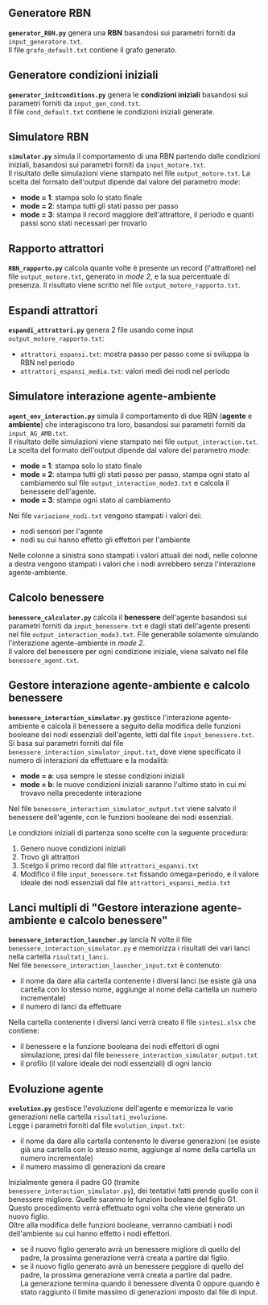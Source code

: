 ## Generatore RBN

**`generator_RBN.py`** genera una **RBN** basandosi sui parametri forniti da `input_generatore.txt`. \
Il file `grafo_default.txt` contiene il grafo generato.

## Generatore condizioni iniziali

**`generator_initconditions.py`** genera le **condizioni iniziali** basandosi sui parametri forniti da `input_gen_cond.txt`. \
Il file `cond_default.txt` contiene le condizioni iniziali generate.

## Simulatore RBN

**`simulator.py`** simula il comportamento di una RBN partendo dalle condizioni iniziali, basandosi sui parametri forniti da `input_motore.txt`. \
Il risultato delle simulazioni viene stampato nel file `output_motore.txt`. La scelta del formato dell'output dipende dal valore del parametro *mode*:
- **mode = 1**: stampa solo lo stato finale
- **mode = 2**: stampa tutti gli stati passo per passo
- **mode = 3**: stampa il record maggiore dell'attrattore, il periodo e quanti passi sono stati necessari per trovarlo

## Rapporto attrattori

**`RBN_rapporto.py`** calcola quante volte è presente un record (l'attrattore) nel file `output_motore.txt`, generato in *mode 2*, e la sua percentuale di presenza.
Il risultato viene scritto nel file `output_motore_rapporto.txt`.

## Espandi attrattori

**`espandi_attrattori.py`** genera 2 file usando come input `output_motore_rapporto.txt`:
- `attrattori_espansi.txt`: mostra passo per passo come si sviluppa la RBN nel periodo
- `attrattori_espansi_media.txt`: valori medi dei nodi nel periodo

## Simulatore interazione agente-ambiente

**`agent_env_interaction.py`** simula il comportamento di due RBN (**agente** e **ambiente**) che interagiscono tra loro, basandosi sui parametri forniti da `input_AG_AMB.txt`. \
Il risultato delle simulazioni viene stampato nei file `output_interaction.txt`. La scelta del formato dell'output dipende dal valore del parametro *mode*:
- **mode = 1**: stampa solo lo stato finale
- **mode = 2**: stampa tutti gli stati passo per passo, stampa ogni stato al cambiamento sul file `output_interaction_mode3.txt` e calcola il benessere dell'agente.
- **mode = 3**: stampa ogni stato al cambiamento

Nei file `variazione_nodi.txt` vengono stampati i valori dei:
- nodi sensori per l'agente
- nodi su cui hanno effetto gli effettori per l'ambiente

Nelle colonne a sinistra sono stampati i valori attuali dei nodi, nelle colonne a destra vengono stampati i valori che i nodi avrebbero senza l'interazione agente-ambiente.

## Calcolo benessere

**`benessere_calculator.py`** calcola il **benessere** dell'agente basandosi sui parametri forniti da `input_benessere.txt` e dagli stati dell'agente presenti nel file `output_interaction_mode3.txt`. 
File generabile solamente simulando l'interazione agente-ambiente in *mode 2*. \
Il valore del benessere per ogni condizione iniziale, viene salvato nel file `benessere_agent.txt`.

## Gestore interazione agente-ambiente e calcolo benessere

**`benessere_interaction_simulator.py`** gestisce l'interazione agente-ambiente e calcola il benessere a seguito della modifica delle funzioni booleane dei nodi essenziali dell'agente, letti dal file `input_benessere.txt`.
Si basa sui parametri forniti dal file `benessere_interaction_simulator_input.txt`, dove viene specificato il numero di interazioni da effettuare e la modalità:
- **mode = a**: usa sempre le stesse condizioni iniziali
- **mode = b**: le nuove condizioni iniziali saranno l'ultimo stato in cui mi trovavo nella precedente interazione

Nel file `benessere_interaction_simulator_output.txt` viene salvato il benessere dell'agente, con le funzioni booleane dei nodi essenziali.

Le condizioni iniziali di partenza sono scelte con la seguente procedura:
1. Genero nuove condizioni iniziali
2. Trovo gli attrattori
3. Scelgo il primo record dal file `attrattori_espansi.txt`
4. Modifico il file `input_benessere.txt` fissando omega=periodo, e il valore ideale dei nodi essenziali dal file `attrattori_espansi_media.txt`

## Lanci multipli di "Gestore interazione agente-ambiente e calcolo benessere"

**`benessere_interaction_launcher.py`** lancia N volte il file `benessere_interaction_simulator.py` e memorizza i risultati dei vari lanci nella cartella `risultati_lanci`. \
Nel file `benessere_interaction_launcher_input.txt` è contenuto:
- il nome da dare alla cartella contenente i diversi lanci (se esiste già una cartella con lo stesso nome, aggiunge al nome della cartella un numero incrementale)
- il numero di lanci da effettuare

Nella cartella contenente i diversi lanci verrà creato il file `sintesi.xlsx` che contiene:
- il benessere e la funzione booleana dei nodi effettori di ogni simulazione, presi dal file `benessere_interaction_simulator_output.txt`
- il profilo (il valore ideale dei nodi essenziali) di ogni lancio

## Evoluzione agente

**`evolution.py`** gestisce l'evoluzione dell'agente e memorizza le varie generazioni nella cartella `risultati_evoluzione`. \
Legge i parametri forniti dal file `evolution_input.txt`:
- il nome da dare alla cartella contenente le diverse generazioni (se esiste già una cartella con lo stesso nome, aggiunge al nome della cartella un numero incrementale)
- il numero massimo di generazioni da creare

Inizialmente genera il padre G0 (tramite `benessere_interaction_simulator.py`), dei tentativi fatti prende quello con il benessere migliore. Quelle saranno le funzioni booleane del figlio G1. \
Questo procedimento verrà effettuato ogni volta che viene generato un nuovo figlio. \
Oltre alla modifica delle funzioni booleane, verranno cambiati i nodi dell'ambiente su cui hanno effetto i nodi effettori.
- se il nuovo figlio generato avrà un benessere migliore di quello del padre, la prossima generazione verrà creata a partire dal figlio.
- se il nuovo figlio generato avrà un benessere peggiore di quello del padre, la prossima generazione verrà creata a partire dal padre. \
La generazione termina quando il benessere diventa 0 oppure quando è stato raggiunto il limite massimo di generazioni imposto dal file di input.